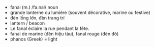 
- fanal (m.)	/fa.nal/	noun	
- grande lanterne ou lumière (souvent décorative, marine ou festive)	
- đèn lồng lớn, đèn trang trí	
- lantern / beacon	
- Le fanal éclaire la rue pendant la fête.
- fanal de marine (đèn hiệu tàu), fanal rouge (đèn đỏ)	
- phanos (Greek) = light